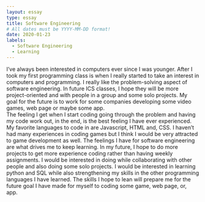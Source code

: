 ```yaml
---
layout: essay
type: essay
title: Software Engineering
# All dates must be YYYY-MM-DD format!
date: 2020-01-23
labels:
  - Software Engineering
  - Learning
---
```


I’ve always been interested in computers ever since I was younger.  After I took my first programming class is when I really started to take an interest in computers and programming.  I really like the problem-solving aspect of software engineering.  In future ICS classes, I hope they will be more project-oriented and with people in a group and some solo projects.  My goal for the future is to work for some companies developing some video games, web page or maybe some app.  
	The feeling I get when I start coding going through the problem and having my code work out, in the end, is the best feeling I have ever experienced.  My favorite languages to code in are Javascript, HTML and, CSS.  I haven’t had many experiences in coding games but I think I would be very attracted to game development as well.  The feelings I have for software engineering are what drives me to keep learning.
In my future, I hope to do more projects to get more experience coding rather than having weekly assignments.  I would be interested in doing while collaborating with other people and also doing some solo projects.  I would be interested in learning python and SQL while also strengthening my skills in the other programming languages I have learned.  The skills I hope to lean will prepare me for the future goal I have made for myself to coding some game, web page, or, app.
